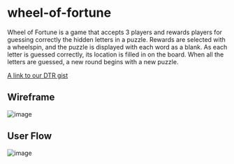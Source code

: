 # wheel-of-fortune

Wheel of Fortune is a game that accepts 3 players and rewards players for guessing correctly the hidden letters in a puzzle.
Rewards are selected with a wheelspin, and the puzzle is displayed with each word as a blank. As each letter is guessed 
correctly, its location is filled in on the board. When all the letters are guessed, a new round begins with a new puzzle.



[A link to our DTR gist](https://gist.github.com/kayleenovak/958a9a0321e624c0f27402baea4e50a1)


## Wireframe

![image](https://i.postimg.cc/Hs6PJhfD/wireframe.jpg)

## User Flow

![image](https://i.postimg.cc/d1J8jqyW/userflow.jpg)

